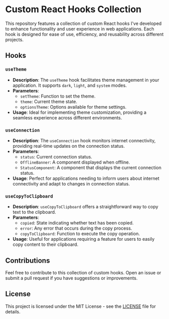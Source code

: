 # Custom React Hooks Collection

This repository features a collection of custom React hooks I've developed to enhance functionality and user experience in web applications. Each hook is designed for ease of use, efficiency, and reusability across different projects.

## Hooks

### `useTheme`
- **Description**: The `useTheme` hook facilitates theme management in your application. It supports `dark`, `light`, and `system` modes.
- **Parameters**:
  - `setTheme`: Function to set the theme.
  - `theme`: Current theme state.
  - `optionsTheme`: Options available for theme settings.
- **Usage**: Ideal for implementing theme customization, providing a seamless experience across different environments.

### `useConnection`
- **Description**: The `useConnection` hook monitors internet connectivity, providing real-time updates on the connection status.
- **Parameters**:
  - `status`: Current connection status.
  - `OfflineBanner`: A component displayed when offline.
  - `StatusComponent`: A component that displays the current connection status.
- **Usage**: Perfect for applications needing to inform users about internet connectivity and adapt to changes in connection status.

### `useCopyToClipboard`
- **Description**: `useCopyToClipboard` offers a straightforward way to copy text to the clipboard.
- **Parameters**:
  - `copied`: State indicating whether text has been copied.
  - `error`: Any error that occurs during the copy process.
  - `copyToClipboard`: Function to execute the copy operation.
- **Usage**: Useful for applications requiring a feature for users to easily copy content to their clipboard.

## Contributions

Feel free to contribute to this collection of custom hooks. Open an issue or submit a pull request if you have suggestions or improvements.

## License

This project is licensed under the MIT License - see the [LICENSE](LICENSE) file for details.
